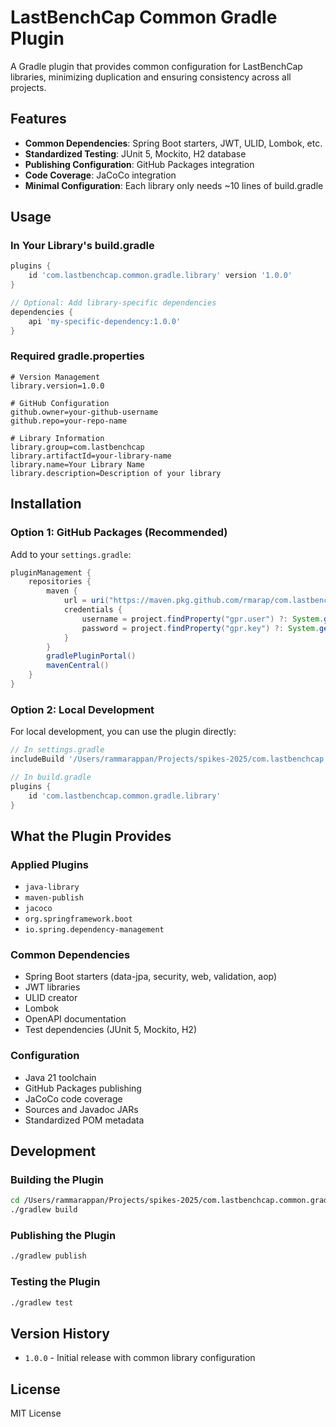 # LastBenchCap Common Gradle Plugin

A Gradle plugin that provides common configuration for LastBenchCap libraries, minimizing duplication and ensuring consistency across all projects.

## Features

- **Common Dependencies**: Spring Boot starters, JWT, ULID, Lombok, etc.
- **Standardized Testing**: JUnit 5, Mockito, H2 database
- **Publishing Configuration**: GitHub Packages integration
- **Code Coverage**: JaCoCo integration
- **Minimal Configuration**: Each library only needs ~10 lines of build.gradle

## Usage

### In Your Library's build.gradle

```gradle
plugins {
    id 'com.lastbenchcap.common.gradle.library' version '1.0.0'
}

// Optional: Add library-specific dependencies
dependencies {
    api 'my-specific-dependency:1.0.0'
}
```

### Required gradle.properties

```properties
# Version Management
library.version=1.0.0

# GitHub Configuration
github.owner=your-github-username
github.repo=your-repo-name

# Library Information
library.group=com.lastbenchcap
library.artifactId=your-library-name
library.name=Your Library Name
library.description=Description of your library
```

## Installation

### Option 1: GitHub Packages (Recommended)

Add to your `settings.gradle`:

```gradle
pluginManagement {
    repositories {
        maven {
            url = uri("https://maven.pkg.github.com/rmarap/com.lastbenchcap.common.gradle")
            credentials {
                username = project.findProperty("gpr.user") ?: System.getenv("GITHUB_USERNAME")
                password = project.findProperty("gpr.key") ?: System.getenv("GITHUB_TOKEN")
            }
        }
        gradlePluginPortal()
        mavenCentral()
    }
}
```

### Option 2: Local Development

For local development, you can use the plugin directly:

```gradle
// In settings.gradle
includeBuild '/Users/rammarappan/Projects/spikes-2025/com.lastbenchcap.common.gradle'

// In build.gradle
plugins {
    id 'com.lastbenchcap.common.gradle.library'
}
```

## What the Plugin Provides

### Applied Plugins
- `java-library`
- `maven-publish`
- `jacoco`
- `org.springframework.boot`
- `io.spring.dependency-management`

### Common Dependencies
- Spring Boot starters (data-jpa, security, web, validation, aop)
- JWT libraries
- ULID creator
- Lombok
- OpenAPI documentation
- Test dependencies (JUnit 5, Mockito, H2)

### Configuration
- Java 21 toolchain
- GitHub Packages publishing
- JaCoCo code coverage
- Sources and Javadoc JARs
- Standardized POM metadata

## Development

### Building the Plugin

```bash
cd /Users/rammarappan/Projects/spikes-2025/com.lastbenchcap.common.gradle
./gradlew build
```

### Publishing the Plugin

```bash
./gradlew publish
```

### Testing the Plugin

```bash
./gradlew test
```

## Version History

- `1.0.0` - Initial release with common library configuration

## License

MIT License 